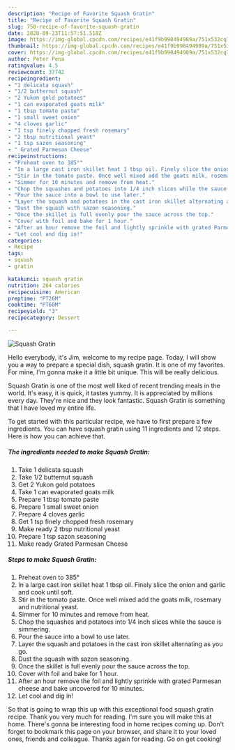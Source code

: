 ```yaml
---
description: "Recipe of Favorite Squash Gratin"
title: "Recipe of Favorite Squash Gratin"
slug: 758-recipe-of-favorite-squash-gratin
date: 2020-09-23T11:57:51.518Z
image: https://img-global.cpcdn.com/recipes/e41f9b998494989a/751x532cq70/squash-gratin-recipe-main-photo.jpg
thumbnail: https://img-global.cpcdn.com/recipes/e41f9b998494989a/751x532cq70/squash-gratin-recipe-main-photo.jpg
cover: https://img-global.cpcdn.com/recipes/e41f9b998494989a/751x532cq70/squash-gratin-recipe-main-photo.jpg
author: Peter Pena
ratingvalue: 4.5
reviewcount: 37742
recipeingredient:
- "1 delicata squash"
- "1/2 butternut squash"
- "2 Yukon gold potatoes"
- "1 can evaporated goats milk"
- "1 tbsp tomato paste"
- "1 small sweet onion"
- "4 cloves garlic"
- "1 tsp finely chopped fresh rosemary"
- "2 tbsp nutritional yeast"
- "1 tsp sazon seasoning"
- " Grated Parmesan Cheese"
recipeinstructions:
- "Preheat oven to 385°"
- "In a large cast iron skillet heat 1 tbsp oil. Finely slice the onion and garlic and cook until soft."
- "Stir in the tomato paste. Once well mixed add the goats milk, rosemary and nutritional yeast."
- "Simmer for 10 minutes and remove from heat."
- "Chop the squashes and potatoes into 1/4 inch slices while the sauce is simmering."
- "Pour the sauce into a bowl to use later."
- "Layer the squash and potatoes in the cast iron skillet alternating as you go."
- "Dust the squash with sazon seasoning."
- "Once the skillet is full evenly pour the sauce across the top."
- "Cover with foil and bake for 1 hour."
- "After an hour remove the foil and lightly sprinkle with grated Parmesan cheese and bake uncovered for 10 minutes."
- "Let cool and dig in!"
categories:
- Recipe
tags:
- squash
- gratin

katakunci: squash gratin 
nutrition: 264 calories
recipecuisine: American
preptime: "PT26M"
cooktime: "PT60M"
recipeyield: "3"
recipecategory: Dessert

---
```



![Squash Gratin](https://img-global.cpcdn.com/recipes/e41f9b998494989a/751x532cq70/squash-gratin-recipe-main-photo.jpg)

Hello everybody, it's Jim, welcome to my recipe page. Today, I will show you a way to prepare a special dish, squash gratin. It is one of my favorites. For mine, I'm gonna make it a little bit unique. This will be really delicious.

Squash Gratin is one of the most well liked of recent trending meals in the world. It's easy, it is quick, it tastes yummy. It is appreciated by millions every day. They're nice and they look fantastic. Squash Gratin is something that I have loved my entire life.




To get started with this particular recipe, we have to first prepare a few ingredients. You can have squash gratin using 11 ingredients and 12 steps. Here is how you can achieve that.

<!--inarticleads1-->

##### The ingredients needed to make Squash Gratin:

1. Take 1 delicata squash
1. Take 1/2 butternut squash
1. Get 2 Yukon gold potatoes
1. Take 1 can evaporated goats milk
1. Prepare 1 tbsp tomato paste
1. Prepare 1 small sweet onion
1. Prepare 4 cloves garlic
1. Get 1 tsp finely chopped fresh rosemary
1. Make ready 2 tbsp nutritional yeast
1. Prepare 1 tsp sazon seasoning
1. Make ready  Grated Parmesan Cheese




<!--inarticleads2-->

##### Steps to make Squash Gratin:

1. Preheat oven to 385°
1. In a large cast iron skillet heat 1 tbsp oil. Finely slice the onion and garlic and cook until soft.
1. Stir in the tomato paste. Once well mixed add the goats milk, rosemary and nutritional yeast.
1. Simmer for 10 minutes and remove from heat.
1. Chop the squashes and potatoes into 1/4 inch slices while the sauce is simmering.
1. Pour the sauce into a bowl to use later.
1. Layer the squash and potatoes in the cast iron skillet alternating as you go.
1. Dust the squash with sazon seasoning.
1. Once the skillet is full evenly pour the sauce across the top.
1. Cover with foil and bake for 1 hour.
1. After an hour remove the foil and lightly sprinkle with grated Parmesan cheese and bake uncovered for 10 minutes.
1. Let cool and dig in!




So that is going to wrap this up with this exceptional food squash gratin recipe. Thank you very much for reading. I'm sure you will make this at home. There's gonna be interesting food in home recipes coming up. Don't forget to bookmark this page on your browser, and share it to your loved ones, friends and colleague. Thanks again for reading. Go on get cooking!
